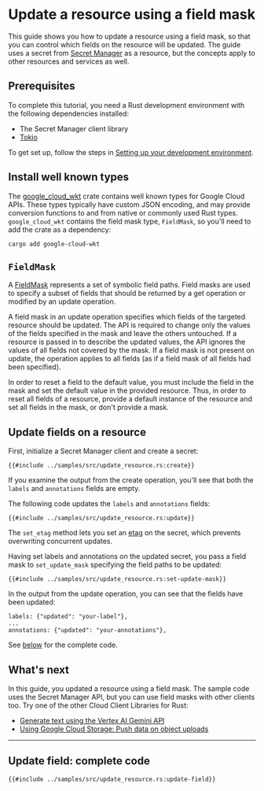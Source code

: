 <!-- 
Copyright 2025 Google LLC

Licensed under the Apache License, Version 2.0 (the "License");
you may not use this file except in compliance with the License.
You may obtain a copy of the License at

    https://www.apache.org/licenses/LICENSE-2.0

Unless required by applicable law or agreed to in writing, software
distributed under the License is distributed on an "AS IS" BASIS,
WITHOUT WARRANTIES OR CONDITIONS OF ANY KIND, either express or implied.
See the License for the specific language governing permissions and
limitations under the License.
-->

# Update a resource using a field mask

This guide shows you how to update a resource using a field mask, so that you
can control which fields on the resource will be updated. The guide uses a
secret from [Secret Manager] as a resource, but the concepts apply to other
resources and services as well.

## Prerequisites

To complete this tutorial, you need a Rust development environment with the
following dependencies installed:

* The Secret Manager client library
* [Tokio]

To get set up, follow the steps in [Setting up your development environment].

## Install well known types

The [google_cloud_wkt] crate contains well known types for Google Cloud APIs.
These types typically have custom JSON encoding, and may provide conversion
functions to and from native or commonly used Rust types. `google_cloud_wkt`
contains the field mask type, `FieldMask`, so you'll need to add the crate as a
dependency:

```shell
cargo add google-cloud-wkt
```

## `FieldMask`

A [FieldMask] represents a set of symbolic field paths. Field masks are used to
specify a subset of fields that should be returned by a get operation or
modified by an update operation.

A field mask in an update operation specifies which fields of the targeted
resource should be updated. The API is required to change only the values of the
fields specified in the mask and leave the others untouched. If a resource is
passed in to describe the updated values, the API ignores the values of all
fields not covered by the mask. If a field mask is not present on update, the
operation applies to all fields (as if a field mask of all fields had been
specified).

In order to reset a field to the default value, you must include the field in
the mask and set the default value in the provided resource. Thus, in order to
reset all fields of a resource, provide a default instance of the resource and
set all fields in the mask, or don't provide a mask.

## Update fields on a resource

First, initialize a Secret Manager client and create a secret:

```rust,ignore
{{#include ../samples/src/update_resource.rs:create}}
```

If you examine the output from the create operation, you'll see that both the
`labels` and `annotations` fields are empty.

The following code updates the `labels` and `annotations` fields:

```rust,ignore
{{#include ../samples/src/update_resource.rs:update}}
```

The `set_etag` method lets you set an [etag] on the secret, which prevents
overwriting concurrent updates.

Having set labels and annotations on the updated secret, you pass a field mask
to `set_update_mask` specifying the field paths to be updated:

```rust,ignore
{{#include ../samples/src/update_resource.rs:set-update-mask}}
```

In the output from the update operation, you can see that the fields have been
updated:

```none
labels: {"updated": "your-label"},
...
annotations: {"updated": "your-annotations"},
```

See [below](#update-field-complete-code) for the complete code.

## What's next

In this guide, you updated a resource using a field mask. The sample code uses
the Secret Manager API, but you can use field masks with other clients too. Try
one of the other Cloud Client Libraries for Rust:

* [Generate text using the Vertex AI Gemini API]
* [Using Google Cloud Storage: Push data on object uploads]

______________________________________________________________________

## Update field: complete code

```rust,ignore,noplayground
{{#include ../samples/src/update_resource.rs:update-field}}
```

[etag]: https://cloud.google.com/secret-manager/docs/etags
[fieldmask]: https://docs.rs/google-cloud-wkt/latest/google_cloud_wkt/struct.FieldMask.html
[generate text using the vertex ai gemini api]: generate_text_using_the_vertex_ai_gemini_api.md
[google_cloud_wkt]: https://docs.rs/google-cloud-wkt/latest/google_cloud_wkt/index.html
[secret manager]: https://cloud.google.com/secret-manager/docs/overview
[setting up your development environment]: setting_up_your_development_environment.md
[tokio]: https://tokio.rs/
[using google cloud storage: push data on object uploads]: storage/queue.md
